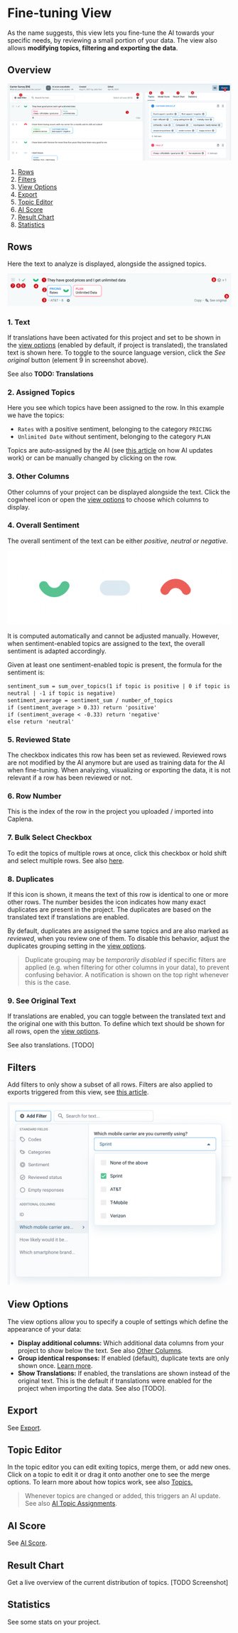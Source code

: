 # Fine-tuning View

As the name suggests, this view lets you fine-tune the AI towards your specific needs, by reviewing a small portion of your data. The view also allows **modifying topics, filtering and exporting the data**.

## Overview

![Fine-tuning view](images/fine-tuning-view.png)

1. [Rows](#rows)
2. [Filters](#filters)
3. [View Options](#view-options)
4. [Export](#export)
5. [Topic Editor](#topic-editor)
6. [AI Score](#ai-score)
7. [Result Chart](#result-chart)
8. [Statistics](#statistics)

## Rows

Here the text to analyze is displayed, alongside the assigned topics.

![Row](images/fine-tuning-row.png)

### 1. Text

If translations have been activated for this project and set to be shown in the [view options](#view-options) (enabled by default, if project is translated), the translated text is shown here. To toggle to the source language version, click the *See original* button (element 9 in screenshot above).

See also **TODO: Translations**

### 2. Assigned Topics

Here you see which topics have been assigned to the row. In this example we have the topics:
* `Rates` with a positive sentiment, belonging to the category `PRICING`
* `Unlimited Date` without sentiment, belonging to the category `PLAN`

Topics are auto-assigned by the AI (see [this article](03-02-AI-assignments.md) on how AI updates work) or can be manually changed by clicking on the row.

### 3. Other Columns

Other columns of your project can be displayed alongside the text. Click the cogwheel icon or open the [view options](#view-options) to choose which columns to display.

### 4. Overall Sentiment

The overall sentiment of the text can be either *positive, neutral or negative*.

![Row](images/sentiments.png)

It is computed automatically and cannot be adjusted manually. However, when sentiment-enabled topics are assigned to the text, the overall sentiment is adapted accordingly.

Given at least one sentiment-enabled topic is present, the formula for the sentiment is:

```
sentiment_sum = sum_over_topics(1 if topic is positive | 0 if topic is neutral | -1 if topic is negative)
sentiment_average = sentiment_sum / number_of_topics
if (sentiment_average > 0.33) return 'positive'
if (sentiment_average < -0.33) return 'negative'
else return 'neutral'
```

### 5. Reviewed State

The checkbox indicates this row has been set as reviewed. Reviewed rows are not modified by the AI anymore but are used as training data for the AI when fine-tuning. When analyzing, visualizing or exporting the data, it is not relevant if a row has been reviewed or not.

### 6. Row Number

This is the index of the row in the project you uploaded / imported into Caplena.

### 7. Bulk Select Checkbox

To edit the topics of multiple rows at once, click this checkbox or hold shift and select multiple rows. See also [here](03-03-Changing-topic-assignments.md#bulk-assignment).

### 8. Duplicates

If this icon is shown, it means the text of this row is identical to one or more other rows. The number besides the icon indicates how many exact duplicates are present in the project. The duplicates are based on the translated text if translations are enabled.

By default, duplicates are assigned the same topics and are also marked as *reviewed*, when you review one of them. To disable this behavior, adjust the duplicates grouping setting in the [view options](#view-options).

<!-- theme: info -->
> Duplicate grouping may be *temporarily disabled* if specific filters are applied (e.g. when filtering for other columns in your data), to prevent confusing behavior. A notification is shown on the top right whenever this is the case.

### 9. See Original Text

If translations are enabled, you can toggle between the translated text and the original one with this button. To define which text should be shown for all rows, open the [view options](#view-options).

See also translations. [TODO]

## Filters

Add filters to only show a subset of all rows. Filters are also applied to exports triggered from this view, see [this article](03-04-Export.md).

![Filters](images/filters.png)

## View Options

The view options allow you to specify a couple of settings which define the appearance of your data:
* **Display additional columns:** Which additional data columns from your project to show below the text. See also [Other Columns](#3-other-columns).
* **Group identical responses:** If enabled (default), duplicate texts are only shown once. [Learn more](#8-duplicates).
* **Show Translations:** If enabled, the translations are shown instead of the original text. This is the default if translations were enabled for the project when importing the data. See also [TODO].


## Export

See [Export](03-04-Export.md).


## Topic Editor

In the topic editor you can edit exiting topics, merge them, or add new ones. Click on a topic to edit it or drag it onto another one to see the merge options. To learn more about how topics work, see also [Topics.](02-01-Topics.md)

<!-- theme: info -->
> Whenever topics are changed or added, this triggers an AI update. See also [AI Topic Assignments](03-02-AI-assignments.md#when-is-the-ai-updated).

## AI Score

See [AI Score](03-02-AI-assignments.md#ai-score).

## Result Chart

Get a live overview of the current distribution of topics. [TODO Screenshot]

## Statistics

See some stats on your project.
